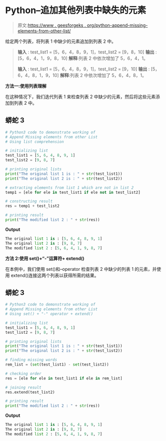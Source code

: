 # Python–追加其他列表中缺失的元素

> 原文:[https://www . geesforgeks . org/python-append-missing-elements-from-other-list/](https://www.geeksforgeeks.org/python-append-missing-elements-from-other-list/)

给定两个列表，将列表 1 中缺少的元素追加到列表 2 中。

> **输入** : test_list1 = [5，6，4，8，9，1]，test_list2 = [9，8，10]
> **输出** : [5，6，4，1，9，8，10]
> **解释**:列表 2 中依次增加了 5，6，4，1。
> 
> **输入** : test_list1 = [5，6，4，8，9，1]，test_list2 = [9，10]
> **输出** : [5，6，4，8，1，9，10]
> **解释**:列表 2 中依次增加了 5，6，4，8，1。

**方法一:使用列表理解**

在这种情况下，我们迭代列表 1 来检查列表 2 中缺少的元素，然后将这些元素添加到列表 2 中。

## 蟒蛇 3

```py
# Python3 code to demonstrate working of 
# Append Missing elements from other List
# Using list comprehension

# initializing list
test_list1 = [5, 6, 4, 8, 9, 1]
test_list2 = [9, 8, 7]

# printing original lists
print("The original list 1 is : " + str(test_list1))
print("The original list 2 is : " + str(test_list2))

# extracting elements from list 1 which are not in list 2
temp1 = [ele for ele in test_list1 if ele not in test_list2]

# constructing result 
res = temp1 + test_list2

# printing result 
print("The modified list 2 : " + str(res))
```

**Output**

```py
The original list 1 is : [5, 6, 4, 8, 9, 1]
The original list 2 is : [9, 8, 7]
The modified list 2 : [5, 6, 4, 1, 9, 8, 7]

```

**方法 2:使用 set()+“-”运算符+ extend()**

在本例中，我们使用 set()和–operator 检查列表 2 中缺少的列表 1 的元素，并使用 extend()连接这两个列表以获得所需的结果。

## 蟒蛇 3

```py
# Python3 code to demonstrate working of 
# Append Missing elements from other List
# Using set() + "-" operator + extend()

# initializing list
test_list1 = [5, 6, 4, 8, 9, 1]
test_list2 = [9, 8, 7]

# printing original lists
print("The original list 1 is : " + str(test_list1))
print("The original list 2 is : " + str(test_list2))

# finding missing words
rem_list = (set(test_list1) - set(test_list2))

# checking order
res = [ele for ele in test_list1 if ele in rem_list] 

# joining result
res.extend(test_list2)

# printing result 
print("The modified list 2 : " + str(res))
```

**Output**

```py
The original list 1 is : [5, 6, 4, 8, 9, 1]
The original list 2 is : [9, 8, 7]
The modified list 2 : [5, 6, 4, 1, 9, 8, 7]

```